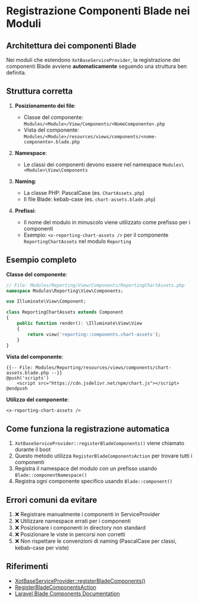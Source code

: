 # Registrazione Componenti Blade nei Moduli

## Architettura dei componenti Blade

Nei moduli che estendono `XotBaseServiceProvider`, la registrazione dei componenti Blade avviene **automaticamente** seguendo una struttura ben definita.

## Struttura corretta

1. **Posizionamento dei file**:
   - Classe del componente: `Modules/<Module>/View/Components/<NomeComponente>.php`
   - Vista del componente: `Modules/<Module>/resources/views/components/<nome-componente>.blade.php`

2. **Namespace**:
   - Le classi dei componenti devono essere nel namespace `Modules\<Module>\View\Components`

3. **Naming**:
   - La classe PHP: PascalCase (es. `ChartAssets.php`)
   - Il file Blade: kebab-case (es. `chart-assets.blade.php`)

4. **Prefissi**:
   - Il nome del modulo in minuscolo viene utilizzato come prefisso per i componenti
   - Esempio: `<x-reporting-chart-assets />` per il componente `ReportingChartAssets` nel modulo `Reporting`

## Esempio completo

**Classe del componente**:
```php
// File: Modules/Reporting/View/Components/ReportingChartAssets.php
namespace Modules\Reporting\View\Components;

use Illuminate\View\Component;

class ReportingChartAssets extends Component
{
    public function render(): \Illuminate\View\View
    {
        return view('reporting::components.chart-assets');
    }
}
```

**Vista del componente**:
```blade
{{-- File: Modules/Reporting/resources/views/components/chart-assets.blade.php --}}
@push('scripts')
    <script src="https://cdn.jsdelivr.net/npm/chart.js"></script>
@endpush
```

**Utilizzo del componente**:
```blade
<x-reporting-chart-assets />
```

## Come funziona la registrazione automatica

1. `XotBaseServiceProvider::registerBladeComponents()` viene chiamato durante il boot
2. Questo metodo utilizza `RegisterBladeComponentsAction` per trovare tutti i componenti
3. Registra il namespace del modulo con un prefisso usando `Blade::componentNamespace()`
4. Registra ogni componente specifico usando `Blade::component()`

## Errori comuni da evitare

1. ❌ Registrare manualmente i componenti in ServiceProvider
2. ❌ Utilizzare namespace errati per i componenti
3. ❌ Posizionare i componenti in directory non standard
4. ❌ Posizionare le viste in percorsi non corretti
5. ❌ Non rispettare le convenzioni di naming (PascalCase per classi, kebab-case per viste)

## Riferimenti

- [XotBaseServiceProvider::registerBladeComponents()](../../Xot/app/Providers/XotBaseServiceProvider.php)
- [RegisterBladeComponentsAction](../../Xot/app/Actions/Blade/RegisterBladeComponentsAction.php)
- [Laravel Blade Components Documentation](https://laravel.com/docs/blade#components)

